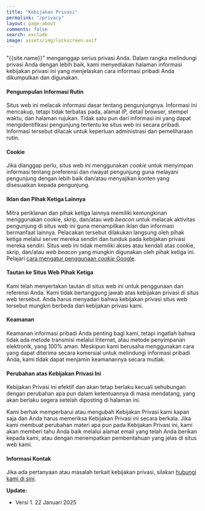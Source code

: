 ```yaml
---
title: "Kebijakan Privasi"
permalink: "/privacy"
layout: page-about
comments: false
search: exclude
image: assets/img/lockscreen.avif
---
```


"{{site.name}}" menganggap serius privasi Anda. Dalam rangka melindungi privasi Anda dengan lebih baik, kami menyediakan halaman informasi kebijakan privasi ini yang menjelaskan cara informasi pribadi Anda dikumpulkan dan digunakan.

#### Pengumpulan Informasi Rutin

Situs web ini melacak informasi dasar tentang pengunjungnya. Informasi ini mencakup, tetapi tidak terbatas pada, alamat IP, detail browser, stempel waktu, dan halaman rujukan. Tidak satu pun dari informasi ini yang dapat mengidentifikasi pengunjung tertentu ke situs web ini secara pribadi. Informasi tersebut dilacak untuk keperluan administrasi dan pemeliharaan rutin.

####  Cookie

Jika dianggap perlu, situs web ini menggunakan _cookie_ untuk menyimpan informasi tentang preferensi dan riwayat pengunjung guna melayani pengunjung dengan lebih baik dan/atau menyajikan konten yang disesuaikan kepada pengunjung.

#### Iklan dan Pihak Ketiga Lainnya

Mitra periklanan dan pihak ketiga lainnya memiliki kemungkinan menggunakan cookie, skrip, dan/atau _web beacon_ untuk melacak aktivitas pengunjung di situs web ini guna menampilkan iklan dan informasi bermanfaat lainnya. Pelacakan tersebut dilakukan langsung oleh pihak ketiga melalui server mereka sendiri dan tunduk pada kebijakan privasi mereka sendiri. Situs web ini tidak memiliki akses atau kendali atas cookie, skrip, dan/atau _web beacon_ yang mungkin digunakan oleh pihak ketiga ini. Pelajari [cara mengatur penggunaan _cookie_ Google](http://www.google.com/privacy_ads.html).

#### Tautan ke Situs Web Pihak Ketiga

Kami telah menyertakan tautan di situs web ini untuk penggunaan dan referensi Anda. Kami tidak bertanggung jawab atas kebijakan privasi di situs web tersebut. Anda harus menyadari bahwa kebijakan privasi situs web tersebut mungkin berbeda dari kebijakan privasi kami.

#### Keamanan

Keamanan informasi pribadi Anda penting bagi kami, tetapi ingatlah bahwa tidak ada metode transmisi melalui Internet, atau metode penyimpanan elektronik, yang 100% aman. Meskipun kami berusaha menggunakan cara yang dapat diterima secara komersial untuk melindungi informasi pribadi Anda, kami tidak dapat menjamin keamanannya secara mutlak.

#### Perubahan atas Kebijakan Privasi Ini

Kebijakan Privasi ini efektif dan akan tetap berlaku kecuali sehubungan dengan perubahan apa pun dalam ketentuannya di masa mendatang, yang akan berlaku segera setelah diposting di halaman ini.

Kami berhak memperbarui atau mengubah Kebijakan Privasi kami kapan saja dan Anda harus memeriksa Kebijakan Privasi ini secara berkala. Jika kami membuat perubahan materi apa pun pada Kebijakan Privasi ini, kami akan memberi tahu Anda baik melalui alamat email yang telah Anda berikan kepada kami, atau dengan menempatkan pemberitahuan yang jelas di situs web kami.

#### Informasi Kontak

Jika ada pertanyaan atau masalah terkait kebijakan privasi, silakan [hubungi kami di sini](/contact).

**Update:**
- Versi 1. 22 Januari 2025

